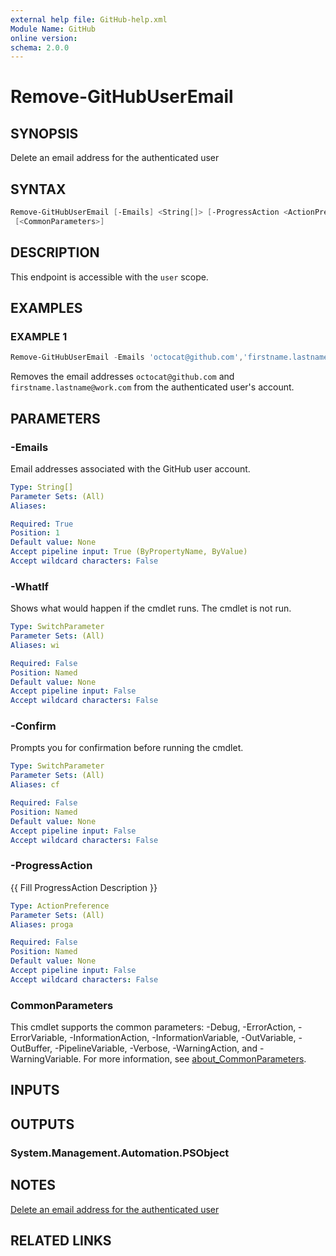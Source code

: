 ```yaml
---
external help file: GitHub-help.xml
Module Name: GitHub
online version:
schema: 2.0.0
---
```


# Remove-GitHubUserEmail

## SYNOPSIS
Delete an email address for the authenticated user

## SYNTAX

```powershell
Remove-GitHubUserEmail [-Emails] <String[]> [-ProgressAction <ActionPreference>] [-WhatIf] [-Confirm]
 [<CommonParameters>]
```

## DESCRIPTION
This endpoint is accessible with the `user` scope.

## EXAMPLES

### EXAMPLE 1
```powershell
Remove-GitHubUserEmail -Emails 'octocat@github.com','firstname.lastname@work.com'
```

Removes the email addresses `octocat@github.com` and `firstname.lastname@work.com` from the authenticated user's account.

## PARAMETERS

### -Emails
Email addresses associated with the GitHub user account.

```yaml
Type: String[]
Parameter Sets: (All)
Aliases:

Required: True
Position: 1
Default value: None
Accept pipeline input: True (ByPropertyName, ByValue)
Accept wildcard characters: False
```

### -WhatIf
Shows what would happen if the cmdlet runs.
The cmdlet is not run.

```yaml
Type: SwitchParameter
Parameter Sets: (All)
Aliases: wi

Required: False
Position: Named
Default value: None
Accept pipeline input: False
Accept wildcard characters: False
```

### -Confirm
Prompts you for confirmation before running the cmdlet.

```yaml
Type: SwitchParameter
Parameter Sets: (All)
Aliases: cf

Required: False
Position: Named
Default value: None
Accept pipeline input: False
Accept wildcard characters: False
```

### -ProgressAction
{{ Fill ProgressAction Description }}

```yaml
Type: ActionPreference
Parameter Sets: (All)
Aliases: proga

Required: False
Position: Named
Default value: None
Accept pipeline input: False
Accept wildcard characters: False
```

### CommonParameters
This cmdlet supports the common parameters: -Debug, -ErrorAction, -ErrorVariable, -InformationAction, -InformationVariable, -OutVariable, -OutBuffer, -PipelineVariable, -Verbose, -WarningAction, and -WarningVariable. For more information, see [about_CommonParameters](http://go.microsoft.com/fwlink/?LinkID=113216).

## INPUTS

## OUTPUTS

### System.Management.Automation.PSObject
## NOTES
[Delete an email address for the authenticated user](https://docs.github.com/rest/users/emails#delete-an-email-address-for-the-authenticated-user)

## RELATED LINKS

